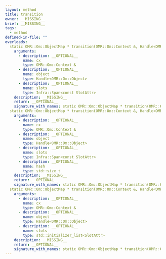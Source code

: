 ```yaml
---
layout: method
title: transition
owner: __MISSING__
brief: __MISSING__
tags:
  - method
defined-in-file: ""
overloads:
  static OMR::Om::ObjectMap * transition(OMR::Om::Context &, Handle<OMR::Om::Object>, Infra::Span<const SlotAttr>):
    arguments:
      - description: __OPTIONAL__
        name: cx
        type: OMR::Om::Context &
      - description: __OPTIONAL__
        name: object
        type: Handle<OMR::Om::Object>
      - description: __OPTIONAL__
        name: slots
        type: Infra::Span<const SlotAttr>
    description: __MISSING__
    return: __OPTIONAL__
    signature_with_names: static OMR::Om::ObjectMap * transition(OMR::Om::Context & cx, Handle<OMR::Om::Object> object, Infra::Span<const SlotAttr> slots)
  static OMR::Om::ObjectMap * transition(OMR::Om::Context &, Handle<OMR::Om::Object>, Infra::Span<const SlotAttr>, std::size_t):
    arguments:
      - description: __OPTIONAL__
        name: cx
        type: OMR::Om::Context &
      - description: __OPTIONAL__
        name: object
        type: Handle<OMR::Om::Object>
      - description: __OPTIONAL__
        name: slots
        type: Infra::Span<const SlotAttr>
      - description: __OPTIONAL__
        name: hash
        type: std::size_t
    description: __MISSING__
    return: __OPTIONAL__
    signature_with_names: static OMR::Om::ObjectMap * transition(OMR::Om::Context & cx, Handle<OMR::Om::Object> object, Infra::Span<const SlotAttr> slots, std::size_t hash)
  static OMR::Om::ObjectMap * transition(OMR::Om::Context &, Handle<OMR::Om::Object>, std::initializer_list<SlotAttr>):
    arguments:
      - description: __OPTIONAL__
        name: cx
        type: OMR::Om::Context &
      - description: __OPTIONAL__
        name: object
        type: Handle<OMR::Om::Object>
      - description: __OPTIONAL__
        name: slots
        type: std::initializer_list<SlotAttr>
    description: __MISSING__
    return: __OPTIONAL__
    signature_with_names: static OMR::Om::ObjectMap * transition(OMR::Om::Context & cx, Handle<OMR::Om::Object> object, std::initializer_list<SlotAttr> slots)
---
```

